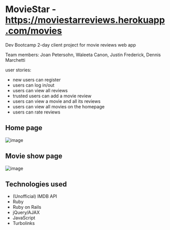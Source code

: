 # MovieStar - https://moviestarreviews.herokuapp.com/movies
Dev Bootcamp 2-day client project for movie reviews web app

Team members: Joan Petersohn, Waleeta Canon, Justin Frederick, Dennis Marchetti

user stories:

  - new users can register
  - users can log in/out
  - users can view all reviews
  - trusted users can add a movie review
  - users can view a movie and all its reviews
  - users can view all movies on the homepage
  - users can rate reviews
  
## Home page
![image](https://cloud.githubusercontent.com/assets/19498387/23670876/d0d9bada-032e-11e7-996e-e3985a5f7c53.png)

## Movie show page
![image](https://cloud.githubusercontent.com/assets/19498387/23670893/e37002d0-032e-11e7-83fa-2bf5d4c335d0.png)

## Technologies used
* (Unofficial) IMDB API
* Ruby
* Ruby on Rails
* jQuery/AJAX
* JavaScript
* Turbolinks
